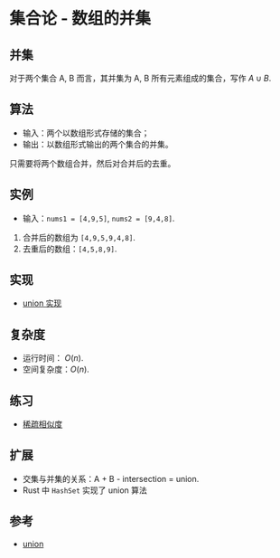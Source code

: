 # 集合论 - 数组的并集

## 并集

对于两个集合 A, B 而言，其并集为 A, B 所有元素组成的集合，写作 $A \cup B$.

## 算法

- 输入：两个以数组形式存储的集合；
- 输出：以数组形式输出的两个集合的并集。

只需要将两个数组合并，然后对合并后的去重。

## 实例

- 输入：`nums1 = [4,9,5]`, `nums2 = [9,4,8]`.

1. 合并后的数组为 `[4,9,5,9,4,8]`.
2. 去重后的数组：`[4,5,8,9]`.

## 实现

- [union 实现](./mod.rs)

## 复杂度

- 运行时间： $O(n)$.
- 空间复杂度：$O(n)$.

## 练习

- [稀疏相似度](https://leetcode-cn.com/problems/sparse-similarity-lcci/)

## 扩展

- 交集与并集的关系：A + B - intersection = union.
- Rust 中 `HashSet` 实现了 union 算法

## 参考

- [union](https://en.wikipedia.org/wiki/Union_(set_theory))
